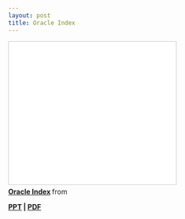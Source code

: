 ```yaml
---
layout: post
title: Oracle Index
---
```


<iframe src="//www.slideshare.net/slideshow/embed_code/key/88AXS0BMdSoI9C" width="340" height="290" frameborder="0" marginwidth="0" marginheight="0" scrolling="no" style="border:1px solid #CCC; border-width:1px; margin-bottom:5px; max-width: 100%;" allowfullscreen> </iframe>

<div style="margin-bottom:5px"> <strong> <a href="//www.slideshare.net/Jongwon_/oracle-index" title="Oracle Index" target="_blank">Oracle Index</a> </strong> from <strong>

<p>
<a href="//lastone9182.github.io/reveal.js/oracleindex.html">PPT</a> | <a href="/file/index.pdf" download>PDF</a>
</p>
</div>
